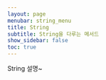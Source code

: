 ```yaml
---
layout: page
menubar: string_menu
title: String
subtitle: String을 다루는 메서드
show_sidebar: false
toc: true
---
```


String 설명~ 